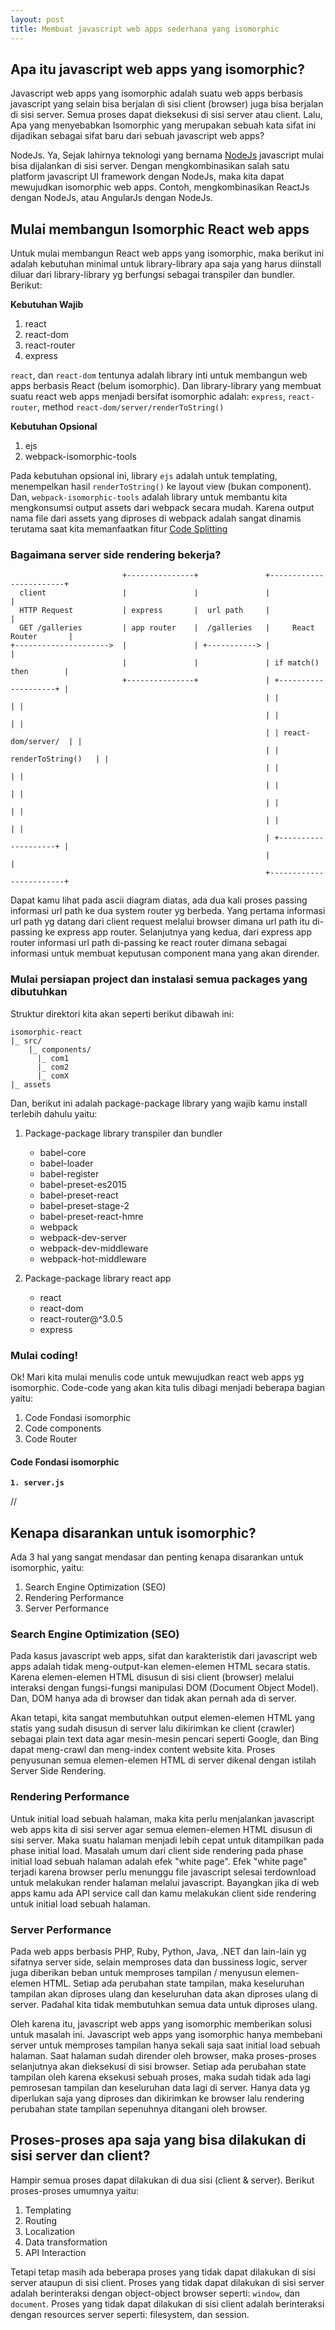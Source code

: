 ```yaml
---
layout: post
title: Membuat javascript web apps sederhana yang isomorphic
---
```


## Apa itu javascript web apps yang isomorphic?

Javascript web apps yang isomorphic adalah suatu web apps berbasis javascript yang selain bisa berjalan di sisi client (browser) juga 
bisa berjalan di sisi server. Semua proses dapat dieksekusi di sisi server atau client. Lalu, Apa yang menyebabkan Isomorphic yang 
merupakan sebuah kata sifat ini dijadikan sebagai sifat baru dari sebuah javascript web apps? 

NodeJs. Ya, Sejak lahirnya teknologi yang bernama [NodeJs](https://nodejs.org/en/) javascript mulai bisa dijalankan di sisi server. 
Dengan mengkombinasikan salah satu platform javascript UI framework dengan NodeJs, maka kita dapat mewujudkan isomorphic web apps. 
Contoh, mengkombinasikan ReactJs dengan NodeJs, atau AngularJs dengan NodeJs.
<!--more-->

## Mulai membangun Isomorphic React web apps

Untuk mulai membangun React web apps yang isomorphic, maka berikut ini adalah kebutuhan minimal untuk library-library apa saja yang
harus diinstall diluar dari library-library yg berfungsi sebagai transpiler dan bundler. Berikut:

**Kebutuhan Wajib**
1. react
2. react-dom
3. react-router
4. express

`react`, dan `react-dom` tentunya adalah library inti untuk membangun web apps berbasis React (belum isomorphic). Dan library-library 
yang membuat suatu react web apps menjadi bersifat isomorphic adalah: `express`, `react-router`, method `react-dom/server/renderToString()`

**Kebutuhan Opsional**
1. ejs
2. webpack-isomorphic-tools

Pada kebutuhan opsional ini, library `ejs` adalah untuk templating, menempelkan hasil `renderToString()` ke layout view (bukan 
component). Dan, `webpack-isomorphic-tools` adalah library untuk membantu kita mengkonsumsi output assets dari webpack secara mudah. 
Karena output nama file dari assets yang diproses di webpack adalah sangat dinamis terutama saat kita memanfaatkan fitur [Code Splitting](https://webpack.js.org/guides/code-splitting/)

### Bagaimana server side rendering bekerja?

```
                         +---------------+               +------------------------+
  client                 |               |               |                        |
  HTTP Request           | express       |  url path     |                        |
  GET /galleries         | app router    |  /galleries   |     React Router       |
+--------------------->  |               | +-----------> |                        |
                         |               |               | if match() then        |
                         +---------------+               | +--------------------+ |
                                                         | |                    | |
                                                         | |                    | |
                                                         | | react-dom/server/  | |
                                                         | | renderToString()   | |
                                                         | |                    | |
                                                         | |                    | |
                                                         | |                    | |
                                                         | |                    | |
                                                         | +--------------------+ |
                                                         |                        |
                                                         +------------------------+

```

Dapat kamu lihat pada ascii diagram diatas, ada dua kali proses passing informasi url path ke dua system router yg berbeda. Yang pertama
informasi url path yg datang dari client request melalui browser dimana url path itu di-passing ke express app router. Selanjutnya yang 
kedua, dari express app router informasi url path di-passing ke react router dimana sebagai informasi untuk membuat keputusan component
mana yang akan dirender.

### Mulai persiapan project dan instalasi semua packages yang dibutuhkan

Struktur direktori kita akan seperti berikut dibawah ini:

```
isomorphic-react
|_ src/
    |_ components/
      |_ com1
      |_ com2
      |_ comX
|_ assets
```

Dan, berikut ini adalah package-package library yang wajib kamu install terlebih dahulu yaitu:

1. Package-package library transpiler dan bundler
   * babel-core
   * babel-loader
   * babel-register
   * babel-preset-es2015
   * babel-preset-react
   * babel-preset-stage-2
   * babel-preset-react-hmre
   * webpack
   * webpack-dev-server
   * webpack-dev-middleware
   * webpack-hot-middleware

2. Package-package library react app
   * react
   * react-dom
   * react-router@^3.0.5
   * express

### Mulai coding!

Ok! Mari kita mulai menulis code untuk mewujudkan react web apps yg isomorphic. Code-code yang akan kita tulis dibagi menjadi beberapa
bagian yaitu:

1. Code Fondasi isomorphic
2. Code components
3. Code Router

#### Code Fondasi isomorphic

**`1. server.js`**

// 

## Kenapa disarankan untuk isomorphic?

Ada 3 hal yang sangat mendasar dan penting kenapa disarankan untuk isomorphic, yaitu: 
1. Search Engine Optimization (SEO)
2. Rendering Performance
3. Server Performance

### Search Engine Optimization (SEO)

Pada kasus javascript web apps, sifat dan karakteristik dari javascript web apps adalah tidak meng-output-kan elemen-elemen HTML secara 
statis. Karena elemen-elemen HTML disusun di sisi client (browser) melalui interaksi dengan fungsi-fungsi manipulasi DOM (Document 
Object Model). Dan, DOM hanya ada di browser dan tidak akan pernah ada di server. 

Akan tetapi, kita sangat membutuhkan output elemen-elemen HTML yang statis yang sudah disusun di server lalu dikirimkan ke client 
(crawler) sebagai plain text data agar mesin-mesin pencari seperti Google, dan Bing dapat meng-crawl dan meng-index content website 
kita. Proses penyusunan semua elemen-elemen HTML di server dikenal dengan istilah Server Side Rendering.

### Rendering Performance

Untuk initial load sebuah halaman, maka kita perlu menjalankan javascript web apps kita di sisi server agar semua elemen-elemen HTML 
disusun di sisi server. Maka suatu halaman menjadi lebih cepat untuk ditampilkan pada phase initial load. Masalah umum dari client side
rendering pada phase initial load sebuah halaman adalah efek "white page". Efek "white page" terjadi karena browser perlu menunggu file 
javascript selesai terdownload untuk melakukan render halaman melalui javascript. Bayangkan jika di web apps kamu ada API service call 
dan kamu melakukan client side rendering untuk initial load sebuah halaman.

### Server Performance

Pada web apps berbasis PHP, Ruby, Python, Java, .NET dan lain-lain yg sifatnya server side, selain memproses data dan bussiness logic, 
server juga diberikan beban untuk memproses tampilan / menyusun elemen-elemen HTML. Setiap ada perubahan state tampilan, maka 
keseluruhan tampilan akan diproses ulang dan keseluruhan data akan diproses ulang di server. Padahal kita tidak membutuhkan semua data 
untuk diproses ulang.

Oleh karena itu, javascript web apps yang isomorphic memberikan solusi untuk masalah ini. Javascript web apps yang isomorphic hanya
membebani server untuk memproses tampilan hanya sekali saja saat initial load sebuah halaman. Saat halaman sudah dirender oleh browser, 
maka proses-proses selanjutnya akan dieksekusi di sisi browser. Setiap ada perubahan state tampilan oleh karena eksekusi sebuah proses, 
maka sudah tidak ada lagi pemrosesan tampilan dan keseluruhan data lagi di server. Hanya data yg diperlukan saja yang diproses dan 
dikirimkan ke browser lalu rendering perubahan state tampilan sepenuhnya ditangani oleh browser.

## Proses-proses apa saja yang bisa dilakukan di sisi server dan client?

Hampir semua proses dapat dilakukan di dua sisi (client & server). Berikut proses-proses umumnya yaitu:

1. Templating
2. Routing
3. Localization
4. Data transformation
5. API Interaction

Tetapi tetap masih ada beberapa proses yang tidak dapat dilakukan di sisi server ataupun di sisi client. Proses yang tidak dapat
dilakukan di sisi server adalah berinteraksi dengan object-object browser seperti: `window`, dan `document`. Proses yang tidak dapat 
dilakukan di sisi client adalah berinteraksi dengan resources server seperti: filesystem, dan session.
